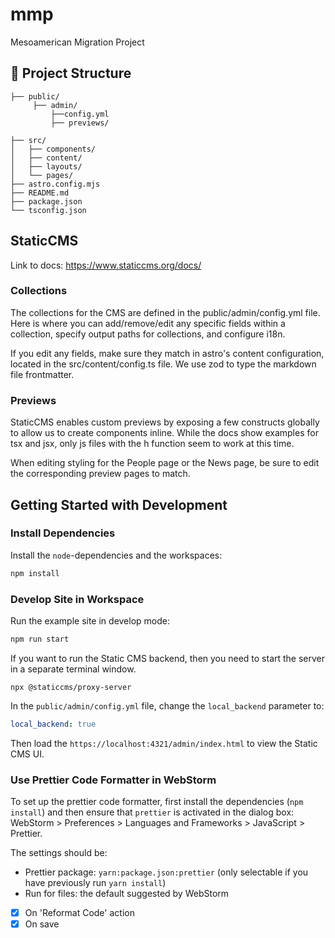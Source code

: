 # mmp

Mesoamerican Migration Project

## 🚀 Project Structure

```text
├── public/
     ├── admin/
         ├──config.yml
         ├── previews/
         
├── src/
│   ├── components/
│   ├── content/
│   ├── layouts/
│   └── pages/
├── astro.config.mjs
├── README.md
├── package.json
└── tsconfig.json
```

## StaticCMS

Link to docs: https://www.staticcms.org/docs/

### Collections

The collections for the CMS are defined in the public/admin/config.yml file. Here is where you can add/remove/edit any
specific fields within a collection, specify output paths for collections, and configure i18n.

If you edit any fields, make sure they match in astro's content configuration, located in the src/content/config.ts
file. We use zod to type the markdown file frontmatter.

### Previews

StaticCMS enables custom previews by exposing a few constructs globally to allow us to create components inline. While
the docs show examples for tsx and jsx, only js files with the h function seem to work at this time.

When editing styling for the People page or the News page, be sure to edit the corresponding preview pages to match.

## Getting Started with Development

### Install Dependencies

Install the `node`-dependencies and the workspaces:

```zsh
npm install
```

### Develop Site in Workspace

Run the example site in develop mode:

```zsh
npm run start
```

If you want to run the Static CMS backend, then you need to start the server in a
separate terminal window.

```shell
npx @staticcms/proxy-server
```

In the `public/admin/config.yml` file, change the `local_backend` parameter to:

```yml
local_backend: true
```

Then load the `https://localhost:4321/admin/index.html` to view the Static CMS UI.

### Use Prettier Code Formatter in WebStorm

To set up the prettier code formatter, first install the dependencies (`npm install`) and then ensure that `prettier`
is activated in the dialog box: WebStorm > Preferences > Languages and Frameworks > JavaScript > Prettier.

The settings should be:

- Prettier package: `yarn:package.json:prettier` (only selectable if you have previously run `yarn install`)
- Run for files: the default suggested by WebStorm
- [x] On 'Reformat Code' action
- [x] On save
